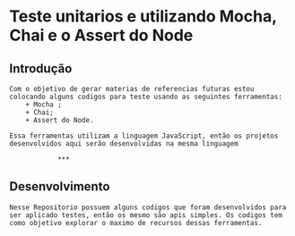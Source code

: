 #  Teste unitarios e utilizando Mocha, Chai e o Assert do Node


## Introdução

    Com o objetivo de gerar materias de referencias futuras estou colocando alguns codigos para teste usando as seguintes ferramentas:
        + Mocha ;
        + Chai;
        + Assert do Node.

    Essa ferramentas utilizam a linguagem JavaScript, então os projetos desenvolvidos aqui serão desenvolvidas na mesma linguagem

                ***

## Desenvolvimento
    
    Nesse Repositorio possuem alguns codigos que foram desenvolvidos para ser aplicado testes, então os mesmo são apis simples. Os codigos tem como objetivo explorar o maximo de recursos dessas ferramentas. 

